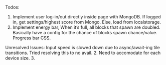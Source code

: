 Todos:

1. Implement user log-in/out directly inside page with MongoDB. If logged in, get settings/highest score from Mongo. Else, load from localstorage.
2. Implement energy bar, When it’s full, all blocks that spawn are doubled. Basically have a config for the chance of blocks spawn chance/value.
   Progress bar CSS.

Unresolved Issues:
Input speed is slowed down due to async/await-ing tile transitions. Tried resolving this to no avail. 2. Need to accomodate for each device size. 3.
